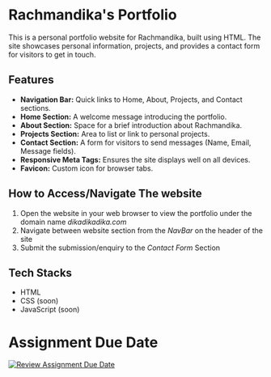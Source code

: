 # Rachmandika's Portfolio

This is a personal portfolio website for Rachmandika, built using HTML. The site showcases personal information, projects, and provides a contact form for visitors to get in touch.

## Features

- **Navigation Bar:** Quick links to Home, About, Projects, and Contact sections.
- **Home Section:** A welcome message introducing the portfolio.
- **About Section:** Space for a brief introduction about Rachmandika.
- **Projects Section:** Area to list or link to personal projects.
- **Contact Section:** A form for visitors to send messages (Name, Email, Message fields).
- **Responsive Meta Tags:** Ensures the site displays well on all devices.
- **Favicon:** Custom icon for browser tabs.

## How to Access/Navigate The website

1. Open the website in your web browser to view the portfolio under the domain name *dikadikadika.com*
2. Navigate between website section from the *NavBar* on the header of the site
3. Submit the submission/enquiry to the *Contact Form* Section

## Tech Stacks
- HTML
- CSS (soon)
- JavaScript (soon)

# Assignment Due Date
[![Review Assignment Due Date](https://classroom.github.com/assets/deadline-readme-button-22041afd0340ce965d47ae6ef1cefeee28c7c493a6346c4f15d667ab976d596c.svg)](https://classroom.github.com/a/akoVEwkh)
